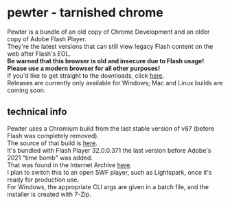 # pewter - tarnished chrome
Pewter is a bundle of an old copy of Chrome Development and an older copy of Adobe Flash Player.  
They're the latest versions that can still view legacy Flash content on the web after Flash's EOL.  
**Be warned that this browser is old and insecure due to Flash usage!**  
**Please use a modern browser for all other purposes!**  
If you'd like to get straight to the downloads, click [here](https://github.com/redbrain/pewter/releases/latest).  
Releases are currently only available for Windows; Mac and Linux builds are coming soon.
## technical info
Pewter uses a Chromium build from the last stable version of v87 (before Flash was completely removed).  
The source of that build is [here](https://commondatastorage.googleapis.com/chromium-browser-snapshots/index.html?prefix=Win_x64/812845/).  
It's bundled with Flash Player 32.0.0.371 the last version before Adobe's 2021 "time bomb" was added.  
That was found in the Internet Archive [here](https://web.archive.org/web/20200524075102/https://fpdownload.adobe.com/pub/flashplayer/pdc/32.0.0.371/install_flash_player_ppapi.exe).  
I plan to switch this to an open SWF player, such as Lightspark, once it's ready for production use.  
For Windows, the appropriate CLI args are given in a batch file, and the installer is created with 7-Zip.
